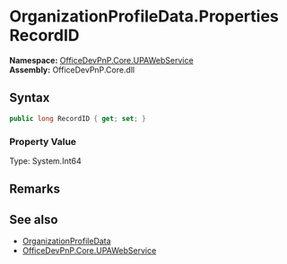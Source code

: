 # OrganizationProfileData.Properties RecordID
  

**Namespace:** [OfficeDevPnP.Core.UPAWebService](OfficeDevPnP.Core.UPAWebService.md)  
**Assembly:** OfficeDevPnP.Core.dll  
## Syntax
```C#
public long RecordID { get; set; }
```

### Property Value
Type: System.Int64  

## Remarks 

## See also
- [OrganizationProfileData](OfficeDevPnP.Core.UPAWebService.OrganizationProfileData.md) 
- [OfficeDevPnP.Core.UPAWebService](OfficeDevPnP.Core.UPAWebService.md) 
